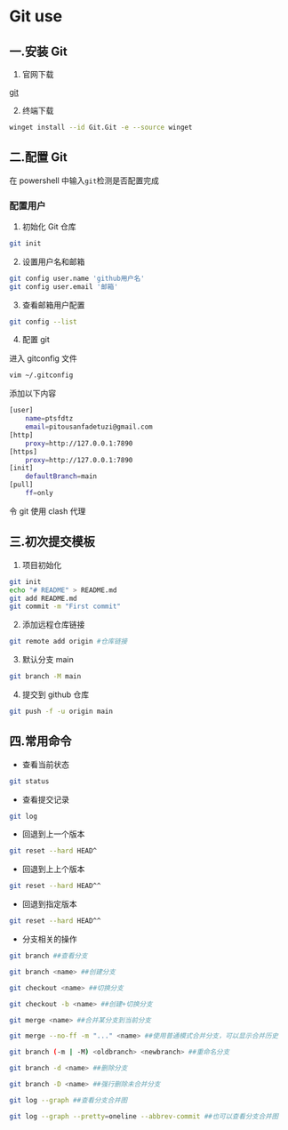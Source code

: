 # Git use

## 一.安装 Git

1. 官网下载

[git](https://git-scm.com/downloads)

2. 终端下载
```sh
winget install --id Git.Git -e --source winget
```
## 二.配置 Git

在 powershell 中输入`git`检测是否配置完成

### 配置用户

1. 初始化 Git 仓库

```sh
git init
```

2. 设置用户名和邮箱

```sh
git config user.name 'github用户名'
git config user.email '邮箱'
```

3. 查看邮箱用户配置

```sh
git config --list
```

4. 配置 git

进入 gitconfig 文件

```sh
vim ~/.gitconfig
```

添加以下内容

```sh
[user]
    name=ptsfdtz
    email=pitousanfadetuzi@gmail.com
[http]
    proxy=http://127.0.0.1:7890
[https]
    proxy=http://127.0.0.1:7890
[init]
    defaultBranch=main
[pull]
    ff=only
```

令 git 使用 clash 代理

## 三.初次提交模板

1. 项目初始化

```sh
git init
echo "# README" > README.md
git add README.md
git commit -m "First commit"
```

2. 添加远程仓库链接

```sh
git remote add origin #仓库链接
```

3. 默认分支 main

```sh
git branch -M main
```

4. 提交到 github 仓库

```sh
git push -f -u origin main
```

## 四.常用命令

- 查看当前状态

```sh
git status
```

- 查看提交记录

```sh
git log
```
- 回退到上一个版本
```sh
git reset --hard HEAD^     
```

- 回退到上上个版本
```sh
git reset --hard HEAD^^   
```

- 回退到指定版本
```sh
git reset --hard HEAD^^   
```

- 分支相关的操作
```sh
git branch ##查看分支     

git branch <name> ##创建分支      

git checkout <name> ##切换分支        

git checkout -b <name> ##创建+切换分支      

git merge <name> ##合并某分支到当前分支     

git merge --no-ff -m "..." <name> ##使用普通模式合并分支，可以显示合并历史       

git branch (-m | -M) <oldbranch> <newbranch> ##重命名分支      

git branch -d <name> ##删除分支       

git branch -D <name> ##强行删除未合并分支

git log --graph ##查看分支合并图     

git log --graph --pretty=oneline --abbrev-commit ##也可以查看分支合并图     
```